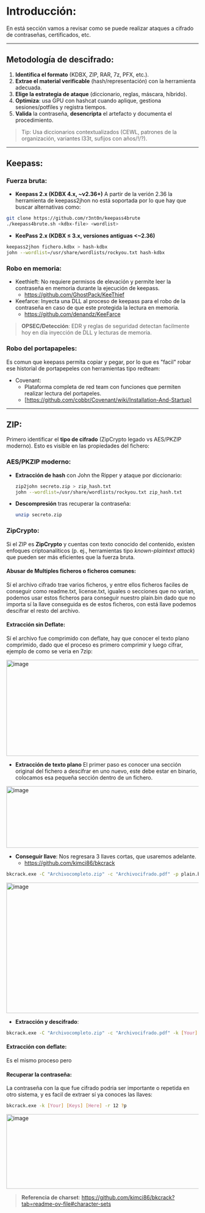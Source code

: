 # Introducción:
En está sección vamos a revisar como se puede realizar ataques a cifrado de contraseñas, certificados, etc.

---

## Metodología de descifrado:

1. **Identifica el formato** (KDBX, ZIP, RAR, 7z, PFX, etc.).  
2. **Extrae el material verificable** (hash/representación) con la herramienta adecuada.  
3. **Elige la estrategia de ataque** (diccionario, reglas, máscara, híbrido).  
4. **Optimiza**: usa GPU con hashcat cuando aplique, gestiona sesiones/potfiles y registra tiempos.  
5. **Valida** la contraseña, **desencripta** el artefacto y documenta el procedimiento.

> Tip: Usa diccionarios contextualizados (CEWL, patrones de la organización, variantes l33t, sufijos con años/!/?).

---

## Keepass:

### Fuerza bruta:
- **Keepass 2.x (KDBX 4.x, ~v2.36+)**
A partir de la verión 2.36 la herramienta de keepass2jhon no está soportada por lo que hay que buscar alternativas como:

```bash
git clone https://github.com/r3nt0n/keepass4brute
./keepass4brute.sh <kdbx-file> <wordlist>
```

- **KeePass 2.x (KDBX ≤ 3.x, versiones antiguas <~2.36)**
```bash
keepass2jhon fichero.kdbx > hash-kdbx
john --wordlist=/usr/share/wordlists/rockyou.txt hash-kdbx
```

### Robo en memoria:
- Keethieft: No requiere permisos de elevación y permite leer la contraseña en memoria durante la ejecución de keepass.
  - https://github.com/GhostPack/KeeThief
- Keefarce: Inyecta una DLL al proceso de keepass para el robo de la contraseña en caso de que este protegida la lectura en memoria.
  - https://github.com/denandz/KeeFarce

> **OPSEC/Detección**: EDR y reglas de seguridad detectan facilmente hoy en día inyección de DLL y lecturas de memoria.

### Robo del portapapeles:
Es comun que keepass permita copiar y pegar, por lo que es "facil" robar ese historial de portapepeles con herramientas tipo redteam:

- Covenant:
  - Plataforma completa de red team con funciones que permiten realizar lectura del portapeles.
  - [https://github.com/cobbr/Covenant/wiki/Installation-And-Startup]

---

## ZIP:
Primero identificar el **tipo de cifrado** (ZipCrypto legado vs AES/PKZIP moderno). Esto es visible en las propiedades del fichero:

### AES/PKZIP moderno:

- **Extracción de hash** con John the Ripper y ataque por diccionario:
  ```bash
  zip2john secreto.zip > zip_hash.txt
  john --wordlist=/usr/share/wordlists/rockyou.txt zip_hash.txt
  ```

- **Descompresión** tras recuperar la contraseña:
  ```bash
  unzip secreto.zip
  ```

### ZipCrypto:
Si el ZIP es **ZipCrypto** y cuentas con texto conocido del contenido, existen enfoques criptoanalíticos (p. ej., herramientas tipo *known-plaintext attack*) que pueden ser más eficientes que la fuerza bruta.

#### Abusar de Multiples ficheros o ficheros comunes: 
Sí el archivo cifrado trae varios ficheros, y entre ellos ficheros faciles de conseguir como readme.txt, license.txt, iguales o secciones que no varian, podemos usar estos ficheros para conseguir nuestro plain.bin dado que no importa sí la llave conseguida es de estos ficheros, con está llave podemos descifrar el resto del archivo.

#### Extracción sin Deflate:
Sí el archivo fue comprimido con deflate, hay que conocer el texto plano comprimido, dado que el proceso es primero comprimir y luego cifrar, ejemplo de como se veria en 7zip:

<img width="821" height="251" alt="image" src="https://github.com/user-attachments/assets/c86e6520-e2ef-458d-ac93-c4bb2b3f9641" />

- **Extracción de texto plano** El primer paso es conocer una sección original del fichero a descifrar en uno nuevo, este debe estar en binario, colocamos esa pequeña sección dentro de un fichero.
<img width="891" height="161" alt="image" src="https://github.com/user-attachments/assets/28296f6a-9111-41cd-ac37-c26e2ff96420" />

- **Conseguir llave**: Nos regresara 3 llaves cortas, que usaremos adelante. 
  - https://github.com/kimci86/bkcrack
```bash
bkcrack.exe -C "Archivocompleto.zip" -c "Archivocifrado.pdf" -p plain.bin
```
<img width="2000" height="341" alt="image" src="https://github.com/user-attachments/assets/062dad7b-3f95-4b47-a07b-5b164bb2a3ee" />

- **Extracción y descifrado**:
```bash
bkcrack.exe -C "Archivocompleto.zip" -c "Archivocifrado.pdf" -k [Your] [Keys] [Here] -d "DecryptedFile.pdf"
```

#### Extracción con deflate:
Es el mismo proceso pero 

#### Recuperar la contraseña:
La contraseña con la que fue cifrado podria ser importante o repetida en otro sistema, y es facil de extraer sí ya conoces las llaves:
```bash
bkcrack.exe -k [Your] [Keys] [Here] -r 12 ?p
```
<img width="625" height="195" alt="image" src="https://github.com/user-attachments/assets/e26e10f1-3305-42e3-8a8b-1de6cb60d9f2" />

> **Referencia de charset**: https://github.com/kimci86/bkcrack?tab=readme-ov-file#character-sets










